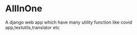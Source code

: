 # AllInOne
 A django web app which have many utility function like covid app,textutils,translator etc
